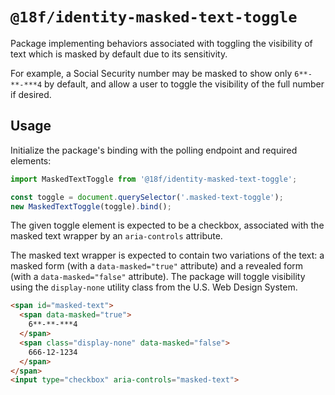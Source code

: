 # `@18f/identity-masked-text-toggle`

Package implementing behaviors associated with toggling the visibility of text which is masked by default due to its sensitivity.

For example, a Social Security number may be masked to show only `6**-**-***4` by default, and allow a user to toggle the visibility of the full number if desired.

## Usage

Initialize the package's binding with the polling endpoint and required elements:

```ts
import MaskedTextToggle from '@18f/identity-masked-text-toggle';

const toggle = document.querySelector('.masked-text-toggle');
new MaskedTextToggle(toggle).bind();
```

The given toggle element is expected to be a checkbox, associated with the masked text wrapper by an `aria-controls` attribute.

The masked text wrapper is expected to contain two variations of the text: a masked form (with a `data-masked="true"` attribute) and a revealed form (with a `data-masked="false"` attribute). The package will toggle visibility using the `display-none` utility class from the U.S. Web Design System.

```html
<span id="masked-text">
  <span data-masked="true">
    6**-**-***4
  </span>
  <span class="display-none" data-masked="false">
    666-12-1234
  </span>
</span>
<input type="checkbox" aria-controls="masked-text">
```
